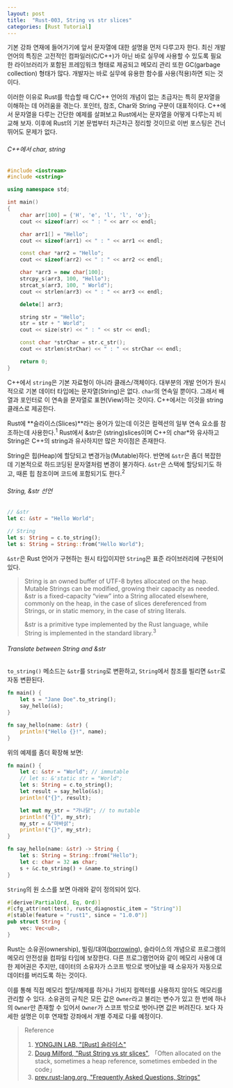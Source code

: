 ```yaml
---
layout: post
title:  "Rust-003, String vs str slices"
categories: [Rust Tutorial]
---
```


기본 강좌 연재에 들어가기에 앞서 문자열에 대한 설명을 먼저 다루고자 한다. 최신 개발 언어의 특징은 고전적인 컴파일러(C/C\+\+)가 아닌 바로 실무에 사용할 수 있도록 필요한 라이브러리가 포함된 프레임워크 형태로 제공되고 메모리 관리 또한 GC(garbage collection) 형태가 많다. 개발자는 바로 실무에 유용한 함수를 사용(적용)하면 되는 것이다.

이러한 이유로 Rust를 학습할 때 C/C\+\+ 언어의 개념이 없는 초급자는 특히 문자열을 이해하는 데 어려움을 겪는다. 포인터, 참조, Char와 String 구분이 대표적이다. C\+\+에서 문자열을 다루는 간단한 예제를 살펴보고 Rust에서는 문자열을 어떻게 다루는지 비교해 보자. 이후에 Rust의 기본 문법부터 차근차근 정리할 것이므로 이번 포스팅은 건너뛰어도 문제가 없다.

<!--more-->

###### C\+\+에서 char, string

```cpp
#include <iostream>
#include <cstring>

using namespace std;

int main()
{
    char arr[100] = {'H', 'e', 'l', 'l', 'o'};
    cout << sizeof(arr) << " : " << arr << endl;

    char arr1[] = "Hello";
    cout << sizeof(arr1) << " : " << arr1 << endl;

    const char *arr2 = "Hello";
    cout << sizeof(arr2) << " : " << arr2 << endl;

    char *arr3 = new char[100];
    strcpy_s(arr3, 100, "Hello");
    strcat_s(arr3, 100, " World");
    cout << strlen(arr3) << " : " << arr3 << endl;

    delete[] arr3;

    string str = "Hello";
    str = str + " World";
    cout << size(str) << " : " << str << endl;

    const char *strChar = str.c_str();
    cout << strlen(strChar) << " : " << strChar << endl;

    return 0;
}
```

C\+\+에서 `string`은 기본 자료형이 아니라 클래스/객체이다. 대부분의 개발 언어가 원시적으로 기본 데이터 타입에는 문자열(String)은 없다. `char`의 연속일 뿐이다. 그래서 배열과 포인터로 이 연속을 문자열로 표현(View)하는 것이다. C\+\+에서는 이것을 string 클래스로 제공한다.

Rust에 **슬라이스(Slices)**라는 용어가 있는데 이것은 컬렉션의 일부 연속 요소를 참조하는데 사용한다.<sup>1</sup> Rust에서 &str은 (string)slices이며 C\+\+의 char\*와 유사하고 String은 C\+\+의 string과 유사하지만 많은 차이점은 존재한다.

String은 힙(Heap)에 할당되고 변경가능(Mutable)하다. 반면에 `&str`은 좀더 복잡한데 기본적으로 하드코딩된 문자열처럼 변경이 불가하다. `&str`은 스택에 할당되기도 하고, 때론 힙 참조이며 코드에 포함되기도 한다.<sup>2</sup>

###### String, &str  선언

```rust
// &str
let c: &str = "Hello World"; 

// String
let s: String = c.to_string();
let s: String = String::from("Hello World");
```

`&str`은 Rust 언어가 구현하는 원시 타입이지만 `String`은 표준 라이브러리에 구현되어 있다. 

> String is an owned buffer of UTF-8 bytes allocated on the heap. Mutable Strings can be modified, growing their capacity as needed. &str is a fixed-capacity “view” into a String allocated elsewhere, commonly on the heap, in the case of slices dereferenced from Strings, or in static memory, in the case of string literals.
>  
> &str is a primitive type implemented by the Rust language, while String is implemented in the standard library.<sup>3</sup>

###### Translate between String and &str

`to_string()` 메소드는 `&str`를 `String`로 변환하고, `String`에서 참조를 빌리면 `&str`로 자동 변환된다.

```rust
fn main() {
    let s = "Jane Doe".to_string();
    say_hello(&s);
}

fn say_hello(name: &str) {
    println!("Hello {}!", name);
}
```

위의 예제를 좀더 확장해 보면:

```rust
fn main() {
    let c: &str = "World"; // immutable
    // let s: &'static str = "World";    
    let s: String = c.to_string();
    let result = say_hello(&s);
    println!("{}", result);

    let mut my_str = "가나닭"; // to mutable
    println!("{}", my_str);
    my_str = &"마바삵";
    println!("{}", my_str);
}

fn say_hello(name: &str) -> String {
    let s: String = String::from("Hello");
    let c: char = 32 as char;
    s + &c.to_string() + &name.to_string()
}
```

`String`의 원 소스를 보면 아래와 같이 정의되어 있다.

```rust
#[derive(PartialOrd, Eq, Ord)]
#[cfg_attr(not(test), rustc_diagnostic_item = "String")]
#[stable(feature = "rust1", since = "1.0.0")]
pub struct String {
    vec: Vec<u8>,
}
```

Rust는 소유권(ownership), 빌림/대여([borrowing](https://rinthel.github.io/rust-lang-book-ko/ch04-02-references-and-borrowing.html)), 슬라이스의 개념으로 프로그램의 메모리 안전성을 컴파일 타임에 보장한다. 다른 프로그램언어와 같이 메모리 사용에 대한 제어권은 주지만, 데이터의 소유자가 스코프 밖으로 벗어났을 때 소유자가 자동으로 데이터를 버리도록 하는 것이다. 

이를 통해 직접 메모리 할당/해제를 하거나 가비지 컬렉터를 사용하지 않아도 메모리를 관리할 수 있다. 소유권의 규칙은 모든 값은 `Owner`라고 불리는 변수가 있고 한 번에 하나의 `Owner`만 존재할 수 있어서 `Owner`가 스코프 밖으로 벗어나면 값은 버려진다. 보다 자세한 설명은 이후 연재할 강좌에서 개별 주제로 다룰 예정이다.

> Reference
> 1. [YONGJIN LAB, "\[Rust\] 슬라이스"](https://yongj.in/rust/rust-slice/)
> 2. [Doug Milford, "Rust String vs str slices"](https://www.youtube.com/watch?v=ClPrjjHmo2Y), 「Often allocated on the stack, sometimes a heap reference, sometimes embeded in the code」
> 3. [prev.rust-lang.org, "Frequently Asked Questions, Strings"](https://prev.rust-lang.org/en-US/faq.html#strings)
